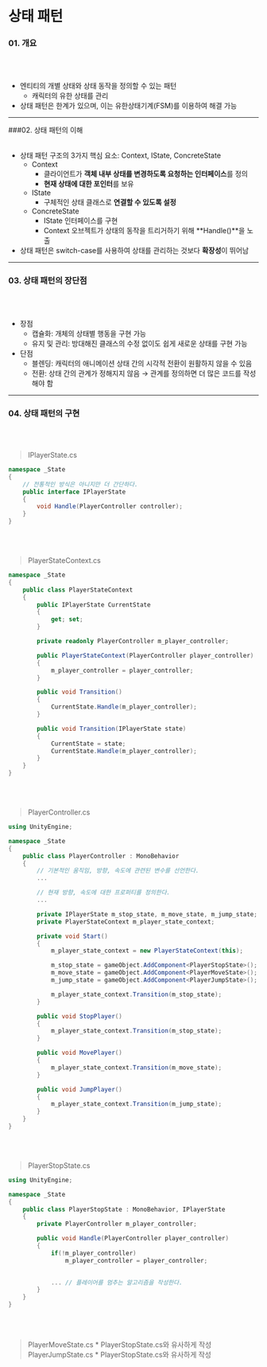 상태 패턴
===

### 01. 개요
<br></br>
* 엔티티의 개별 상태와 상태 동작을 정의할 수 있는 패턴
    + 캐릭터의 유한 상태를 관리
* 상태 패턴은 한계가 있으며, 이는 유한상태기계(FSM)를 이용하여 해결 가능
-------------------------

###02. 상태 패턴의 이해
<br></br>

* 상태 패턴 구조의 3가지 핵심 요소: Context, IState, ConcreteState
    + Context 
        - 클라이언트가 **객체 내부 상태를 변경하도록 요청하는 인터페이스**를 정의
        - **현재 상태에 대한 포인터**를 보유
    + IState
        - 구체적인 상태 클래스로 **연결할 수 있도록 설정**
    + ConcreteState
        - IState 인터페이스를 구현
        - Context 오브젝트가 상태의 동작을 트리거하기 위해 **Handle()**을 노출
* 상태 패턴은 switch-case를 사용하여 상태를 관리하는 것보다 **확장성**이 뛰어남
-------------------------

### 03. 상태 패턴의 장단점
<br></br>

* 장점
    + 캡슐화: 개체의 상태별 행동을 구현 가능
    + 유지 및 관리: 방대해진 클래스의 수정 없이도 쉽게 새로운 상태를 구현 가능
* 단점
    + 블렌딩: 캐릭터의 애니메이션 상태 간의 시각적 전환이 원활하지 않을 수 있음
    + 전환: 상태 간의 관계가 정해지지 않음 → 관계를 정의하면 더 많은 코드를 작성해야 함
-------------------------

### 04. 상태 패턴의 구현
<br></br>

> IPlayerState.cs
```C#
namespace _State
{
    // 전통적인 방식은 아니지만 더 간단하다.
    public interface IPlayerState
    {
        void Handle(PlayerController controller);
    }
}
```
<br></br>

> PlayerStateContext.cs
```C#
namespace _State
{
    public class PlayerStateContext
    {
        public IPlayerState CurrentState
        {
            get; set;
        }

        private readonly PlayerController m_player_controller;

        public PlayerStateContext(PlayerController player_controller)
        {
            m_player_controller = player_controller;
        }

        public void Transition()
        {
            CurrentState.Handle(m_player_controller);
        }

        public void Transition(IPlayerState state)
        {
            CurrentState = state;
            CurrentState.Handle(m_player_controller);
        }
    }
}
```
<br></br>

> PlayerController.cs
```C#
using UnityEngine;

namespace _State
{
    public class PlayerController : MonoBehavior
    {
        // 기본적인 움직임, 방향, 속도에 관련된 변수를 선언한다.
        ...

        // 현재 방향, 속도에 대한 프로퍼티를 정의한다.
        ...

        private IPlayerState m_stop_state, m_move_state, m_jump_state;      // 플레이어에 대한 각각의 상태를 선언한다.
        private PlayerStateContext m_player_state_context;                  // 플레이어의 상태를 변경할 인터페이스를 선언한다.

        private void Start()
        {
            m_player_state_context = new PlayerStateContext(this);

            m_stop_state = gameObject.AddComponent<PlayerStopState>();
            m_move_state = gameObject.AddComponent<PlayerMoveState>();
            m_jump_state = gameObject.AddComponent<PlayerJumpState>();

            m_player_state_context.Transition(m_stop_state);                // 초기 상태를 설정한다.
        }

        public void StopPlayer()
        {
            m_player_state_context.Transition(m_stop_state);
        }

        public void MovePlayer()
        {
            m_player_state_context.Transition(m_move_state);
        }

        public void JumpPlayer()
        {
            m_player_state_context.Transition(m_jump_state);
        }
    }
}
```
<br></br>

> PlayerStopState.cs
```C#
using UnityEngine;

namespace _State
{
    public class PlayerStopState : MonoBehavior, IPlayerState
    {
        private PlayerController m_player_controller;

        public void Handle(PlayerController player_controller)
        {
            if(!m_player_controller)
                m_player_controller = player_controller;
            

            ... // 플레이어를 멈추는 알고리즘을 작성한다.
        }
    }
}
```
<br></br>

> PlayerMoveState.cs
    * PlayerStopState.cs와 유사하게 작성
> PlayerJumpState.cs
    * PlayerStopState.cs와 유사하게 작성